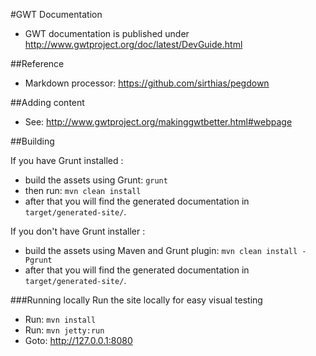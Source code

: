 #GWT Documentation

* GWT documentation is published under http://www.gwtproject.org/doc/latest/DevGuide.html

##Reference

* Markdown processor: https://github.com/sirthias/pegdown

##Adding content

* See: http://www.gwtproject.org/makinggwtbetter.html#webpage

##Building

If you have Grunt installed :
* build the assets using Grunt: `grunt`
* then run: `mvn clean install`
* after that you will find the generated documentation in `target/generated-site/`.

If you don't have Grunt installer :
* build the assets using Maven and Grunt plugin: `mvn clean install -Pgrunt`
* after that you will find the generated documentation in `target/generated-site/`.

###Running locally
Run the site locally for easy visual testing

* Run: `mvn install`
* Run: `mvn jetty:run`
* Goto: http://127.0.0.1:8080
